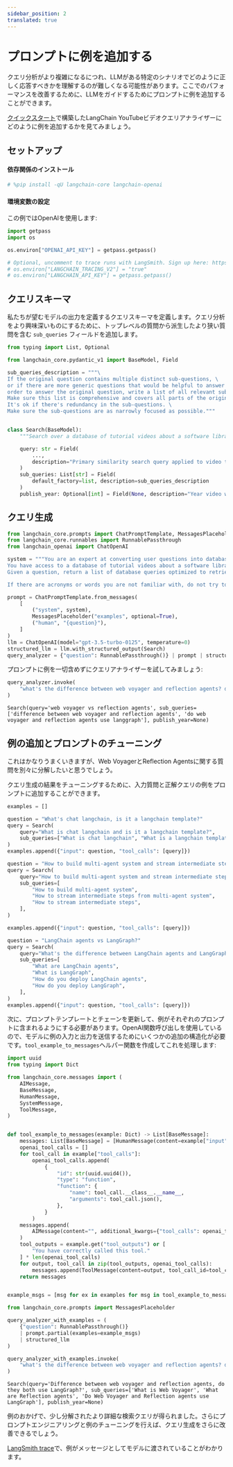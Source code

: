 ```yaml
---
sidebar_position: 2
translated: true
---
```


# プロンプトに例を追加する

クエリ分析がより複雑になるにつれ、LLMがある特定のシナリオでどのように正しく応答すべきかを理解するのが難しくなる可能性があります。ここでのパフォーマンスを改善するために、LLMをガイドするためにプロンプトに例を追加することができます。

[クイックスタート](/docs/use_cases/query_analysis/quickstart)で構築したLangChain YouTubeビデオクエリアナライザーにどのように例を追加するかを見てみましょう。

## セットアップ

#### 依存関係のインストール

```python
# %pip install -qU langchain-core langchain-openai
```

#### 環境変数の設定

この例ではOpenAIを使用します:

```python
import getpass
import os

os.environ["OPENAI_API_KEY"] = getpass.getpass()

# Optional, uncomment to trace runs with LangSmith. Sign up here: https://smith.langchain.com.
# os.environ["LANGCHAIN_TRACING_V2"] = "true"
# os.environ["LANGCHAIN_API_KEY"] = getpass.getpass()
```

## クエリスキーマ

私たちが望むモデルの出力を定義するクエリスキーマを定義します。クエリ分析をより興味深いものにするために、トップレベルの質問から派生したより狭い質問を含む `sub_queries` フィールドを追加します。

```python
from typing import List, Optional

from langchain_core.pydantic_v1 import BaseModel, Field

sub_queries_description = """\
If the original question contains multiple distinct sub-questions, \
or if there are more generic questions that would be helpful to answer in \
order to answer the original question, write a list of all relevant sub-questions. \
Make sure this list is comprehensive and covers all parts of the original question. \
It's ok if there's redundancy in the sub-questions. \
Make sure the sub-questions are as narrowly focused as possible."""


class Search(BaseModel):
    """Search over a database of tutorial videos about a software library."""

    query: str = Field(
        ...,
        description="Primary similarity search query applied to video transcripts.",
    )
    sub_queries: List[str] = Field(
        default_factory=list, description=sub_queries_description
    )
    publish_year: Optional[int] = Field(None, description="Year video was published")
```

## クエリ生成

```python
from langchain_core.prompts import ChatPromptTemplate, MessagesPlaceholder
from langchain_core.runnables import RunnablePassthrough
from langchain_openai import ChatOpenAI

system = """You are an expert at converting user questions into database queries. \
You have access to a database of tutorial videos about a software library for building LLM-powered applications. \
Given a question, return a list of database queries optimized to retrieve the most relevant results.

If there are acronyms or words you are not familiar with, do not try to rephrase them."""

prompt = ChatPromptTemplate.from_messages(
    [
        ("system", system),
        MessagesPlaceholder("examples", optional=True),
        ("human", "{question}"),
    ]
)
llm = ChatOpenAI(model="gpt-3.5-turbo-0125", temperature=0)
structured_llm = llm.with_structured_output(Search)
query_analyzer = {"question": RunnablePassthrough()} | prompt | structured_llm
```

プロンプトに例を一切含めずにクエリアナライザーを試してみましょう:

```python
query_analyzer.invoke(
    "what's the difference between web voyager and reflection agents? do both use langgraph?"
)
```

```output
Search(query='web voyager vs reflection agents', sub_queries=['difference between web voyager and reflection agents', 'do web voyager and reflection agents use langgraph'], publish_year=None)
```

## 例の追加とプロンプトのチューニング

これはかなりうまくいきますが、Web VoyagerとReflection Agentsに関する質問を別々に分解したいと思うでしょう。

クエリ生成の結果をチューニングするために、入力質問と正解クエリの例をプロンプトに追加することができます。

```python
examples = []
```

```python
question = "What's chat langchain, is it a langchain template?"
query = Search(
    query="What is chat langchain and is it a langchain template?",
    sub_queries=["What is chat langchain", "What is a langchain template"],
)
examples.append({"input": question, "tool_calls": [query]})
```

```python
question = "How to build multi-agent system and stream intermediate steps from it"
query = Search(
    query="How to build multi-agent system and stream intermediate steps from it",
    sub_queries=[
        "How to build multi-agent system",
        "How to stream intermediate steps from multi-agent system",
        "How to stream intermediate steps",
    ],
)

examples.append({"input": question, "tool_calls": [query]})
```

```python
question = "LangChain agents vs LangGraph?"
query = Search(
    query="What's the difference between LangChain agents and LangGraph? How do you deploy them?",
    sub_queries=[
        "What are LangChain agents",
        "What is LangGraph",
        "How do you deploy LangChain agents",
        "How do you deploy LangGraph",
    ],
)
examples.append({"input": question, "tool_calls": [query]})
```

次に、プロンプトテンプレートとチェーンを更新して、例がそれぞれのプロンプトに含まれるようにする必要があります。OpenAI関数呼び出しを使用しているので、モデルに例の入力と出力を送信するためにいくつかの追加の構造化が必要です。`tool_example_to_messages`ヘルパー関数を作成してこれを処理します:

```python
import uuid
from typing import Dict

from langchain_core.messages import (
    AIMessage,
    BaseMessage,
    HumanMessage,
    SystemMessage,
    ToolMessage,
)


def tool_example_to_messages(example: Dict) -> List[BaseMessage]:
    messages: List[BaseMessage] = [HumanMessage(content=example["input"])]
    openai_tool_calls = []
    for tool_call in example["tool_calls"]:
        openai_tool_calls.append(
            {
                "id": str(uuid.uuid4()),
                "type": "function",
                "function": {
                    "name": tool_call.__class__.__name__,
                    "arguments": tool_call.json(),
                },
            }
        )
    messages.append(
        AIMessage(content="", additional_kwargs={"tool_calls": openai_tool_calls})
    )
    tool_outputs = example.get("tool_outputs") or [
        "You have correctly called this tool."
    ] * len(openai_tool_calls)
    for output, tool_call in zip(tool_outputs, openai_tool_calls):
        messages.append(ToolMessage(content=output, tool_call_id=tool_call["id"]))
    return messages


example_msgs = [msg for ex in examples for msg in tool_example_to_messages(ex)]
```

```python
from langchain_core.prompts import MessagesPlaceholder

query_analyzer_with_examples = (
    {"question": RunnablePassthrough()}
    | prompt.partial(examples=example_msgs)
    | structured_llm
)
```

```python
query_analyzer_with_examples.invoke(
    "what's the difference between web voyager and reflection agents? do both use langgraph?"
)
```

```output
Search(query='Difference between web voyager and reflection agents, do they both use LangGraph?', sub_queries=['What is Web Voyager', 'What are Reflection agents', 'Do Web Voyager and Reflection agents use LangGraph'], publish_year=None)
```

例のおかげで、少し分解されたより詳細な検索クエリが得られました。さらにプロンプトエンジニアリングと例のチューニングを行えば、クエリ生成をさらに改善できるでしょう。

[LangSmith trace](https://smith.langchain.com/public/aeaaafce-d2b1-4943-9a61-bc954e8fc6f2/r)で、例がメッセージとしてモデルに渡されていることがわかります。
